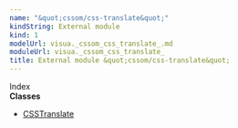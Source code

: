 ```yaml
---
name: "&quot;cssom/css-translate&quot;"
kindString: External module
kind: 1
modelUrl: visua._cssom_css_translate_.md
moduleUrl: visua._cssom_css_translate_
title: External module &quot;cssom/css-translate&quot;
---
```








<section >
<div class="lead pb-2">Index</div>
<section class="tsd-panel tsd-index-panel">
<div class="tsd-index-content">
<section class="tsd-index-section ">
<strong>Classes</strong>
<ul>
<li class=""><a href=".visua._cssom_css_translate_.csstranslate/" class="tsd-kind-icon">CSSTranslate</a></li>
</ul>
</section>
</div>
</section>
</section>
